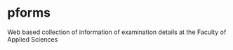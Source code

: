 # pforms
Web based collection of information of examination details at the Faculty of Applied Sciences
